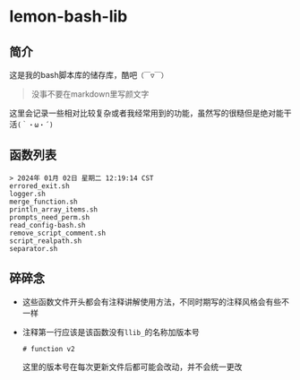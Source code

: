 # lemon-bash-lib

## 简介

这是我的bash脚本库的储存库，酷吧`（￣▽￣）`

> 没事不要在markdown里写颜文字

这里会记录一些相对比较复杂或者我经常用到的功能，虽然写的很糙但是绝对能干活`(｀・ω・´)`

## 函数列表

```text
> 2024年 01月 02日 星期二 12:19:14 CST
errored_exit.sh
logger.sh
merge_function.sh
println_array_items.sh
prompts_need_perm.sh
read_config-bash.sh
remove_script_comment.sh
script_realpath.sh
separator.sh
```

## 碎碎念

- 这些函数文件开头都会有注释讲解使用方法，不同时期写的注释风格会有些不一样
- 注释第一行应该是该函数没有`llib_`的名称加版本号
  
  ```text
  # function v2
  ```

  这里的版本号在每次更新文件后都可能会改动，并不会统一更改
